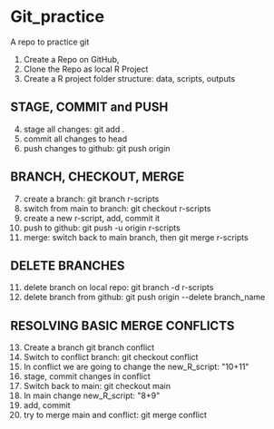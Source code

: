 # Git_practice
A repo to practice git 

1) Create a Repo on GitHub, 
2) Clone the Repo as local R Project
3) Create a R project folder structure: data, scripts, outputs

## STAGE, COMMIT and PUSH

4) stage all changes: git add . 
5) commit all changes to head
6) push changes to github: git push origin   

## BRANCH, CHECKOUT, MERGE

7) create a branch: git branch r-scripts
8) switch from main to branch: git checkout r-scripts
9) create a new r-script, add, commit it
10) push to github: git push -u origin r-scripts
11) merge: switch back to main branch, then git merge r-scripts

## DELETE BRANCHES

11) delete branch on local repo: git branch -d r-scripts
12) delete branch from github: git push origin --delete branch_name

## RESOLVING BASIC MERGE CONFLICTS

13) Create a branch git branch conflict
14) Switch to conflict branch: git checkout conflict
15) In conflict we are going to change the new_R_script: "10+11"
16) stage, commit changes in conflict
17) Switch back to main: git checkout main
18) In main change new_R_script: "8+9"
19) add, commit
20) try to merge main and conflict: git merge conflict





